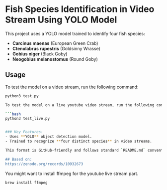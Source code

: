 # Fish Species Identification in Video Stream Using YOLO Model

This project uses a YOLO model trained to identify four fish species:

- **Carcinus maenas** (European Green Crab)
- **Ctenolabrus rupestris** (Goldsinny Wrasse)
- **Gobius niger** (Black Goby)
- **Neogobius melanostomus** (Round Goby)

## Usage

To test the model on a video stream, run the following command:

```bash
python3 test.py

To test the model on a live youtube video stream, run the following command:

```bash
python3 test_live.py


### Key Features:
- Uses **YOLO** object detection model.
- Trained to recognize **four distinct species** in video streams.

This format is GitHub-friendly and follows standard `README.md` conventions. Let me know if you'd like any further tweaks!

## Based on:
https://zenodo.org/records/10932673
```

You might want to install ffmpeg for the youtube live stream part.

```bash
brew install ffmpeg
```
